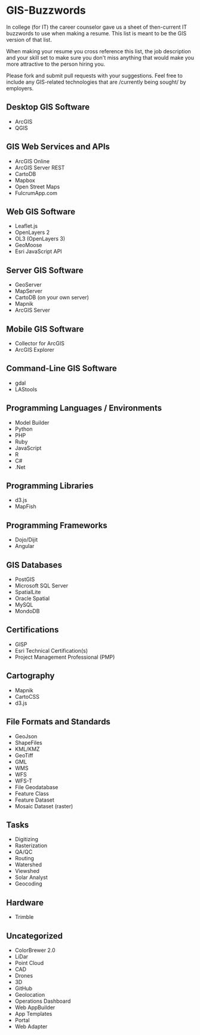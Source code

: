# GIS-Buzzwords

In college (for IT) the career counselor gave us a sheet of then-current IT buzzwords to use when making a resume. This list is meant to be the GIS version of that list. 

When making your resume you cross reference this list, the job description and your skill set to make sure you don't miss anything that would make you more attractive to the person hiring you. 

Please fork and submit pull requests with your suggestions. Feel free to include any GIS-related technologies that are /currently being sought/ by employers. 


## Desktop GIS Software

 * ArcGIS
 * QGIS

## GIS Web Services and APIs

 * ArcGIS Online
 * ArcGIS Server REST
 * CartoDB
 * Mapbox
 * Open Street Maps
 * FulcrumApp.com

## Web GIS Software

 * Leaflet.js
 * OpenLayers 2
 * OL3 (OpenLayers 3)
 * GeoMoose
 * Esri JavaScript API

## Server GIS Software

 * GeoServer
 * MapServer
 * CartoDB (on your own server)
 * Mapnik
 * ArcGIS Server

## Mobile GIS Software

 * Collector for ArcGIS
 * ArcGIS Explorer

## Command-Line GIS Software

 * gdal
 * LAStools

## Programming Languages / Environments

 * Model Builder
 * Python
 * PHP
 * Ruby
 * JavaScript
 * R
 * C#
 * .Net

## Programming Libraries
 
 * d3.js
 * MapFish

## Programming Frameworks

 * Dojo/Dijit
 * Angular

## GIS Databases

 * PostGIS
 * Microsoft SQL Server
 * SpatialLite
 * Oracle Spatial
 * MySQL
 * MondoDB

## Certifications

 * GISP
 * Esri Technical Certification(s)
 * Project Management Professional (PMP)

## Cartography

 * Mapnik
 * CartoCSS
 * d3.js

## File Formats and Standards

 * GeoJson
 * ShapeFiles
 * KML/KMZ
 * GeoTiff
 * GML
 * WMS
 * WFS
 * WFS-T
 * File Geodatabase
 * Feature Class
 * Feature Dataset
 * Mosaic Dataset (raster)

## Tasks

 * Digitizing
 * Rasterization
 * QA/QC
 * Routing
 * Watershed
 * Viewshed
 * Solar Analyst
 * Geocoding

## Hardware
  
 * Trimble

## Uncategorized

 * ColorBrewer 2.0
 * LiDar
 * Point Cloud
 * CAD
 * Drones
 * 3D
 * GitHub
 * Geolocation
 * Operations Dashboard
 * Web AppBuilder
 * App Templates
 * Portal
 * Web Adapter
